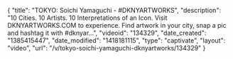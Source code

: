 {
    "title": "TOKYO: Soichi Yamaguchi - #DKNYARTWORKS",
    "description": "10 Cities. 10 Artists. 10 Interpretations of an Icon. Visit DKNYARTWORKS.COM to experience. Find artwork in your city, snap a pic and hashtag it with #dknyar...",
    "videoid": "134329",
    "date_created": "1385415447",
    "date_modified": "1418181115",
    "type": "captivate",
    "layout": "video",
    "url": "\/v\/tokyo-soichi-yamaguchi-dknyartworks\/134329"
}
